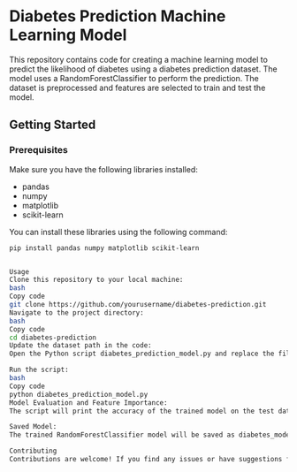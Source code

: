 # Diabetes Prediction Machine Learning Model

This repository contains code for creating a machine learning model to predict the likelihood of diabetes using a diabetes prediction dataset. The model uses a RandomForestClassifier to perform the prediction. The dataset is preprocessed and features are selected to train and test the model.

## Getting Started

### Prerequisites

Make sure you have the following libraries installed:

- pandas
- numpy
- matplotlib
- scikit-learn

You can install these libraries using the following command:

```bash
pip install pandas numpy matplotlib scikit-learn


Usage
Clone this repository to your local machine:
bash
Copy code
git clone https://github.com/yourusername/diabetes-prediction.git
Navigate to the project directory:
bash
Copy code
cd diabetes-prediction
Update the dataset path in the code:
Open the Python script diabetes_prediction_model.py and replace the file path /Users/aquachat77/Downloads/diabetes_prediction_dataset.csv with the path to your own diabetes prediction dataset.

Run the script:
bash
Copy code
python diabetes_prediction_model.py
Model Evaluation and Feature Importance:
The script will print the accuracy of the trained model on the test dataset and the ordered list of key contributing features to the prediction.

Saved Model:
The trained RandomForestClassifier model will be saved as diabetes_model.joblib.

Contributing
Contributions are welcome! If you find any issues or have suggestions for improvements, feel free to open an issue or create a pull request.
